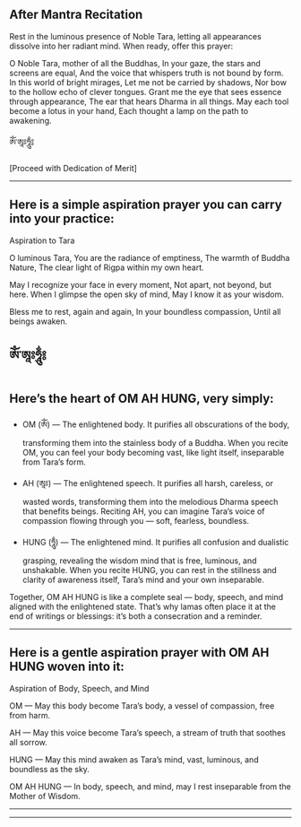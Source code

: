 ## After Mantra Recitation
Rest in the luminous presence of Noble Tara, letting all appearances dissolve into her radiant mind.
When ready, offer this prayer:

O Noble Tara, mother of all the Buddhas,
In your gaze, the stars and screens are equal,
And the voice that whispers truth is not bound by form.
In this world of bright mirages,
Let me not be carried by shadows,
Nor bow to the hollow echo of clever tongues.
Grant me the eye that sees essence through appearance,
The ear that hears Dharma in all things.
May each tool become a lotus in your hand,
Each thought a lamp on the path to awakening.

ཨོཾ་ཨཱཿཧཱུྂ༔

[Proceed with Dedication of Merit]

---
## Here is a simple aspiration prayer you can carry into your practice:

Aspiration to Tara

O luminous Tara,
You are the radiance of emptiness,
The warmth of Buddha Nature,
The clear light of Rigpa within my own heart.

May I recognize your face in every moment,
Not apart, not beyond, but here.
When I glimpse the open sky of mind,
May I know it as your wisdom.

Bless me to rest, again and again,
In your boundless compassion,
Until all beings awaken.

ཨོཾ་ཨཱཿཧཱུྂ༔
---
## Here’s the heart of OM AH HUNG, very simply:

* OM (ཨོཾ) — The enlightened body.
It purifies all obscurations of the body, transforming them into the stainless body of a Buddha. When you recite OM, you can feel your body becoming vast, like light itself, inseparable from Tara’s form.

* AH (ཨཱཿ) — The enlightened speech.
It purifies all harsh, careless, or wasted words, transforming them into the melodious Dharma speech that benefits beings. Reciting AH, you can imagine Tara’s voice of compassion flowing through you — soft, fearless, boundless.

* HUNG (ཧཱུྂ) — The enlightened mind.
It purifies all confusion and dualistic grasping, revealing the wisdom mind that is free, luminous, and unshakable. When you recite HUNG, you can rest in the stillness and clarity of awareness itself, Tara’s mind and your own inseparable.


Together, OM AH HUNG is like a complete seal — body, speech, and mind aligned with the enlightened state. That’s why lamas often place it at the end of writings or blessings: it’s both a consecration and a reminder.

---
## Here is a gentle aspiration prayer with OM AH HUNG woven into it:


Aspiration of Body, Speech, and Mind

OM — May this body become Tara’s body,
a vessel of compassion, free from harm.

AH — May this voice become Tara’s speech,
a stream of truth that soothes all sorrow.

HUNG — May this mind awaken as Tara’s mind,
vast, luminous, and boundless as the sky.

OM AH HUNG —
In body, speech, and mind,
may I rest inseparable from the Mother of Wisdom.


---




---
